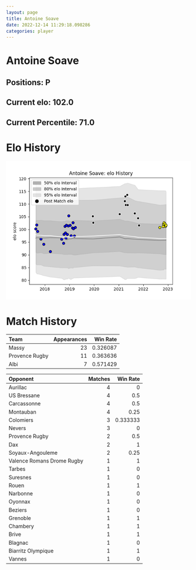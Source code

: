 ```yaml
---  
layout: page  
title: Antoine Soave  
date: 2022-12-14 11:29:18.098286  
categories: player  
---
```

# Antoine Soave

## Positions: P

## Current elo: 102.0

## Current Percentile: 71.0

# Elo History


![elo history](history_AntoineSoave.png)
# Match History


| Team           |   Appearances |   Win Rate |
|:---------------|--------------:|-----------:|
| Massy          |            23 |   0.326087 |
| Provence Rugby |            11 |   0.363636 |
| Albi           |             7 |   0.571429 |

| Opponent                   |   Matches |   Win Rate |
|:---------------------------|----------:|-----------:|
| Aurillac                   |         4 |   0        |
| US Bressane                |         4 |   0.5      |
| Carcassonne                |         4 |   0.5      |
| Montauban                  |         4 |   0.25     |
| Colomiers                  |         3 |   0.333333 |
| Nevers                     |         3 |   0        |
| Provence Rugby             |         2 |   0.5      |
| Dax                        |         2 |   1        |
| Soyaux-Angouleme           |         2 |   0.25     |
| Valence Romans Drome Rugby |         1 |   1        |
| Tarbes                     |         1 |   0        |
| Suresnes                   |         1 |   0        |
| Rouen                      |         1 |   1        |
| Narbonne                   |         1 |   0        |
| Oyonnax                    |         1 |   0        |
| Beziers                    |         1 |   0        |
| Grenoble                   |         1 |   1        |
| Chambery                   |         1 |   1        |
| Brive                      |         1 |   1        |
| Blagnac                    |         1 |   0        |
| Biarritz Olympique         |         1 |   1        |
| Vannes                     |         1 |   0        |